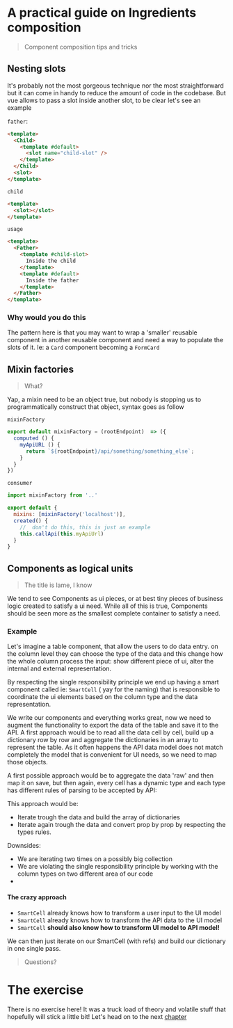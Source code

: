 # A practical guide on Ingredients composition

> Component composition tips and tricks

## Nesting slots

It's probably not the most gorgeous technique nor the most straightforward but it can come in handy to reduce the amount of code in the codebase. But vue allows to pass a slot inside another slot, to be clear let's see an example

`father`:

```html
<template>
  <Child>
    <template #default>
      <slot name="child-slot" />
    </template>
  </Child>
  <slot>
</template>
```

`child`

```html
<template>
  <slot></slot>
</template>
```

`usage`

```html
<template>
  <Father>
    <template #child-slot>
      Inside the child
    </template>
    <template #default>
      Inside the father
    </template>
  </Father>
</template>
```

### Why would you do this

The pattern here is that you may want to wrap a 'smaller' reusable component in another reusable component and need a way to populate the slots of it.
Ie: a `Card` component becoming a `FormCard`

## Mixin factories

> What?

Yap, a mixin need to be an object true, but nobody is stopping us to programmatically construct that object, syntax goes as follow

`mixinFactory`

```javascript
export default mixinFactory = (rootEndpoint)  => ({
  computed () {
    myApiURL () {
      return `${rootEndpoint}/api/something/something_else`;
    }
  }
})
```

`consumer`

```javascript
import mixinFactory from '..'

export default {
  mixins: [mixinFactory('localhost')],
  created() {
    //  don't do this, this is just an example
    this.callApi(this.myApiUrl)
  }
}
```

## Components as logical units

> The title is lame, I know

We tend to see Components as ui pieces, or at best tiny pieces of business logic created to satisfy a ui need.
While all of this is true, Components should be seen more as the smallest complete container to satisfy a need.

### Example

Let's imagine a table component, that allow the users to do data entry. on the column level they can choose the type of the data and this change how the whole column process the input: show different piece of ui, alter the internal and external representation.

By respecting the single responsibility principle we end up having a smart component called ie: `SmartCell` ( yay for the naming) that is responsible to coordinate the ui elements based on the column type and the data representation.

We write our components and everything works great, now we need to augment the functionality to export the data of the table and save it to the API. A first approach would be to read all the data cell by cell, build up a dictionary row by row and aggregate the dictionaries in an array to represent the table. As it often happens the API data model does not match completely the model that is convenient for UI needs, so we need to map those objects.

A first possible approach would be to aggregate the data 'raw' and then map it on save, but then again, every cell has a dynamic type and each type has different rules of parsing to be accepted by API:

This approach would be:

- Iterate trough the data and build the array of dictionaries
- Iterate again trough the data and convert prop by prop by respecting the types rules.

Downsides:

- We are iterating two times on a possibly big collection
- We are violating the single responsibility principle by working with the column types on two different area of our code
-

#### The crazy approach

- `SmartCell` already knows how to transform a user input to the UI model
- `SmartCell` already knows how to transform the API data to the UI model
- `SmartCell` **should also know how to transform UI model to API model!**

We can then just iterate on our SmartCell (with refs) and build our dictionary in one single pass.

> Questions?

# The exercise

There is no exercise here! It was a truck load of theory and volatile stuff that hopefully will stick a little bit!
Let's head on to the next [chapter](/docs/calzone)
